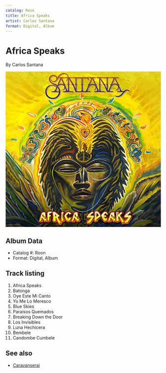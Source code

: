 ```yaml
---
catalog: Roon
title: Africa Speaks
artist: Carlos Santana
format: Digital, Album
---
```


# Africa Speaks

By Carlos Santana

![](../../assets/albumcovers/Carlos_Santana-Africa_Speaks.png)

## Album Data

- Catalog #: Roon
- Format: Digital, Album


## Track listing


1. Africa Speaks
2. Batonga
3. Oye Este Mi Canto
4. Yo Me Lo Meresco
5. Blue Skies
6. Paraísos Quemados
7. Breaking Down the Door
8. Los Invisibles
9. Luna Hechicera
10. Bembele
11. Candombe Cumbele


## See also

- [Caravanserai](Caravanserai.md)
